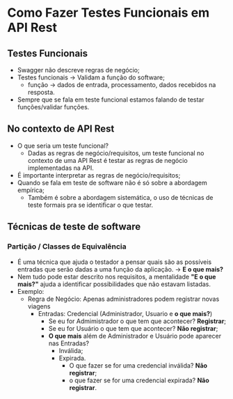 # Como Fazer Testes Funcionais em API Rest
## Testes Funcionais
- Swagger não descreve regras de negócio;
- Testes funcionais -> Validam a função do software;
    - função -> dados de entrada, processamento, dados recebidos na resposta.
- Sempre que se fala em teste funcional estamos falando de testar funções/validar funções.
## No contexto de API Rest
- O que seria um teste funcional?
    - Dadas as regras de negócio/requisitos, um teste funcional no contexto de uma API Rest é testar as regras de negócio implementadas na API.
- É importante interpretar as regras de negócio/requisitos;
- Quando se fala em teste de software não é só sobre a abordagem empírica;
    - Também é sobre a abordagem sistemática, o uso de técnicas de teste formais pra se identificar o que testar.
## Técnicas de teste de software
### Partição / Classes de Equivalência
- É uma técnica que ajuda o testador a pensar quais são as possíveis entradas que serão dadas a uma função da aplicação. -> **E o que mais?**
- Nem tudo pode estar descrito nos requisitos, a mentalidade **"E o que mais?"** ajuda a identificar possibilidades que não estavam listadas.
- Exemplo:
    - Regra de Negócio: Apenas administradores podem registrar novas viagens
        - Entradas: Credencial (Administrador, Usuario e **o que mais?**)
            - Se eu for Admimistrador o que tem que acontecer? **Registrar**;
            - Se eu for Usuário o que tem que acontecer? **Não registrar**;
            - **O que mais** além de Administrador e Usuário pode aparecer nas Entradas?
                - Inválida;
                - Expirada.
                    - O que fazer se for uma credencial inválida? **Não registrar**;
                    - o que fazer se for uma credencial expirada? **Não registrar**.